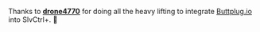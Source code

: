 Thanks to **[drone4770](https://github.com/drone4770)** for doing all the heavy lifting 
to integrate [Buttplug.io](https://buttplug.io/) into SlvCtrl+. 🙇
